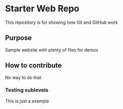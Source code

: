 # Starter Web Repo

This repository is for showing how Git and GitHub work

## Purpose

Sample website with plenty of files for demos

## How to contribute

No way to do that

### Testing sublevels

This is just a example